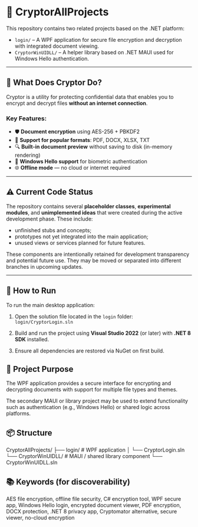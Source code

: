 # 🔐 CryptorAllProjects

This repository contains two related projects based on the .NET platform:

- `login/` – A WPF application for secure file encryption and decryption with integrated document viewing.
- `CryptorWinUIDLL/` – A helper library based on .NET MAUI used for Windows Hello authentication.

---

## 🧩 What Does Cryptor Do?

Cryptor is a utility for protecting confidential data that enables you to encrypt and decrypt files **without an internet connection**.

### Key Features:
- 🛡️ **Document encryption** using AES-256 + PBKDF2
- 📄 **Support for popular formats**: PDF, DOCX, XLSX, TXT
- 🔍 **Built-in document preview** without saving to disk (in-memory rendering)
- 🔐 **Windows Hello support** for biometric authentication
- 🌐 **Offline mode** — no cloud or internet required

---

## ⚠️ Current Code Status

The repository contains several **placeholder classes**, **experimental modules**, and **unimplemented ideas** that were created during the active development phase. These include:

- unfinished stubs and concepts;
- prototypes not yet integrated into the main application;
- unused views or services planned for future features.

These components are intentionally retained for development transparency and potential future use. They may be moved or separated into different branches in upcoming updates.

---

## 🚀 How to Run

To run the main desktop application:

1. Open the solution file located in the `login` folder:  
   `login/CryptorLogin.sln`

2. Build and run the project using **Visual Studio 2022** (or later) with **.NET 8 SDK** installed.

3. Ensure all dependencies are restored via NuGet on first build.

## 🧩 Project Purpose

The WPF application provides a secure interface for encrypting and decrypting documents with support for multiple file types and themes.

The secondary MAUI or library project may be used to extend functionality such as authentication (e.g., Windows Hello) or shared logic across platforms.

## 📦 Structure

CryptorAllProjects/
├── login/ # WPF application
│ └── CryptorLogin.sln
└── CryptorWinUIDLL/ # MAUI / shared library component
└── CryptorWinUIDLL.sln
## 📚 Keywords (for discoverability)

AES file encryption, offline file security, C# encryption tool, WPF secure app, Windows Hello login, encrypted document viewer, PDF encryption, DOCX protection, .NET 8 privacy app, Cryptomator alternative, secure viewer, no-cloud encryption
